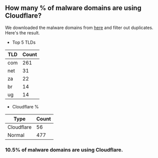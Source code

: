 ## How many % of malware domains are using Cloudflare?


We downloaded the malware domains from [here](https://urlhaus.abuse.ch) and filter out duplicates.
Here's the result.


[//]: # (start replacement)


- Top 5 TLDs

| TLD | Count |
| --- | --- |
| com | 261 |
| net | 31 |
| za | 22 |
| br | 14 |
| ug | 14 |


- Cloudflare %

| Type | Count |
| --- | --- |
| Cloudflare | 56 |
| Normal | 477 |


### 10.5% of malware domains are using Cloudflare.